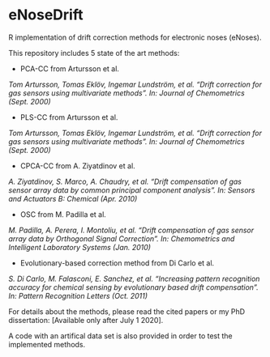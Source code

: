 # eNoseDrift
R implementation of drift correction methods for electronic noses (eNoses).

This repository includes 5 state of the art methods:

- PCA-CC from Artursson et al. 

*Tom Artursson, Tomas Eklöv, Ingemar Lundström, et al. “Drift correction for gas sensors using multivariate methods”. In: Journal of Chemometrics (Sept. 2000)*

- PLS-CC from Artursson et al. 

*Tom Artursson, Tomas Eklöv, Ingemar Lundström, et al. “Drift correction for gas sensors using multivariate methods”. In: Journal of Chemometrics (Sept. 2000)*

- CPCA-CC from A. Ziyatdinov et al.

*A. Ziyatdinov, S. Marco, A. Chaudry, et al. “Drift compensation of gas sensor array data by common principal component analysis”. In: Sensors and Actuators B: Chemical (Apr. 2010)*

- OSC from M. Padilla et al.

*M. Padilla, A. Perera, I. Montoliu, et al. “Drift compensation of gas sensor array data by Orthogonal Signal Correction”. In: Chemometrics and Intelligent Laboratory Systems (Jan. 2010)*

- Evolutionary-based correction method from Di Carlo et al.

*S. Di Carlo, M. Falasconi, E. Sanchez, et al. “Increasing pattern recognition accuracy for chemical sensing by evolutionary based drift compensation”. In: Pattern Recognition Letters (Oct. 2011)*

For details about the methods, please read the cited papers or my PhD dissertation: [Available only after July 1 2020].

A code with an artifical data set is also provided in order to test the implemented methods.

